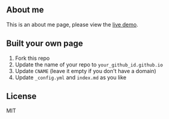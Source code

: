 ## About me

This is an about me page, please view the [live demo](http://xcatliu.com).

## Built your own page

1. Fork this repo
2. Update the name of your repo to `your_github_id.github.io`
3. Update `CNAME` (leave it empty if you don't have a domain)
4. Update `_config.yml` and `index.md` as you like

## License

MIT

